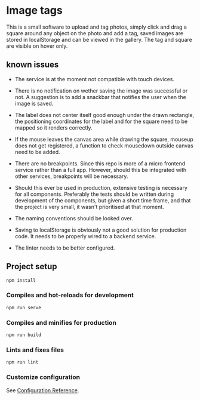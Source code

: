# Image tags

This is a small software to upload and tag photos, simply click and drag a square around any object on the photo and add a tag, saved images are stored in localStorage and can be viewed in the gallery. The tag and square are visible on hover only.

## known issues

- The service is at the moment not compatible with touch devices. 

- There is no notification on wether saving the image was successful or not. A suggestion is to add a snackbar that notifies the user when the image is saved.

- The label does not center itself good enough under the drawn rectangle, the positioning coordinates for the label and for the square need to be mapped so it renders correctly.

- If the mouse leaves the canvas area while drawing the square, mouseup does not get registered, a function to check mousedown outside canvas need to be added.

- There are no breakpoints. Since this repo is more of a micro frontend service rather than a full app. However, should this be integrated with other services, breakpoints will be necessary.

- Should this ever be used in production, extensive testing is necessary for all components. Preferably the tests should be written during development of the components, but given a short time frame, and that the project is very small, it wasn't prioritised at that moment.

- The naming conventions should be looked over.

- Saving to localStorage is obviously not a good solution for production code. It needs to be properly wired to a backend service.

- The linter needs to be better configured.

## Project setup

```
npm install
```

### Compiles and hot-reloads for development

```
npm run serve
```

### Compiles and minifies for production

```
npm run build
```

### Lints and fixes files

```
npm run lint
```

### Customize configuration

See [Configuration Reference](https://cli.vuejs.org/config/).
